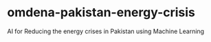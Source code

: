 # omdena-pakistan-energy-crisis
AI for  Reducing the energy crises in Pakistan using Machine Learning
